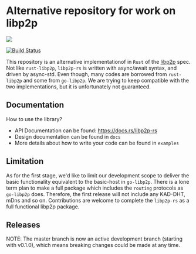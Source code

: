 # Alternative repository for work on libp2p

<a href="http://libp2p.io/"><img src="https://img.shields.io/badge/project-libp2p-yellow.svg?style=flat-square" /></a>

[![Build Status](https://travis-ci.com/netwarps/libp2p-rs.svg?token=tEt4wqXiQg5sktaf43jn&branch=master)](https://travis-ci.com/netwarps/libp2p-rs)


This repository is an alternative implementationof in `Rust` of the [libp2p](https://libp2p.io) spec. Not like `rust-libp2p`, `libp2p-rs` is written with async/await syntax, and driven by async-std. Even though, many codes are borrowed from `rust-libp2p` and some from `go-libp2p`. We are trying to keep compatible with the two implementations, but it is unfortunately not guaranteed.

## Documentation

How to use the library?

- API Documentation can be found: https://docs.rs/libp2p-rs
- Design documentation can be found in `docs`
- More details about how to write your code can be found in `examples`


## Limitation

As for the first stage, we'd like to limit our development scope to deliver the basic functionality equivalent to the basic-host in `go-libp2p`. There is a lone term plan to make a full package which includes the `routing` protocols as `go-libp2p` does. Therefore, the first release will not include any KAD-DHT, mDns and so on. Contributions are welcome to complete the `libp2p-rs` as a full functional libp2p package.     


## Releases

NOTE: The master branch is now an active development branch (starting with v0.1.0), which means breaking changes could be made at any time.  